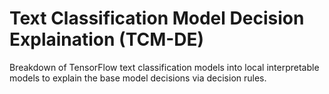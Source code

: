 # Text Classification Model Decision Explaination (TCM-DE)
Breakdown of TensorFlow text classification models into local interpretable models to explain the base model decisions via decision rules.
